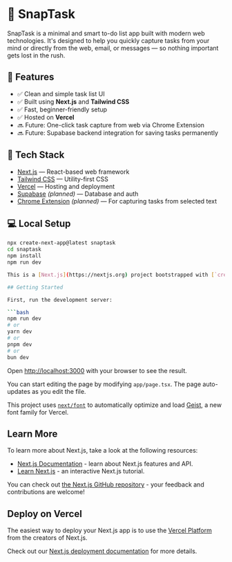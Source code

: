 # 📝 SnapTask

SnapTask is a minimal and smart to-do list app built with modern web technologies. It's designed to help you quickly capture tasks from your mind or directly from the web, email, or messages — so nothing important gets lost in the rush.

## 🚀 Features

- ✅ Clean and simple task list UI
- ✅ Built using **Next.js** and **Tailwind CSS**
- ✅ Fast, beginner-friendly setup
- ✅ Hosted on **Vercel**
- 🔜 Future: One-click task capture from web via Chrome Extension
- 🔜 Future: Supabase backend integration for saving tasks permanently

## 🔧 Tech Stack

- [Next.js](https://nextjs.org/) — React-based web framework
- [Tailwind CSS](https://tailwindcss.com/) — Utility-first CSS
- [Vercel](https://vercel.com/) — Hosting and deployment
- [Supabase](https://supabase.com/) *(planned)* — Database and auth
- [Chrome Extension](https://developer.chrome.com/docs/extensions/) *(planned)* — For capturing tasks from selected text

## 💻 Local Setup

```bash
npx create-next-app@latest snaptask
cd snaptask
npm install
npm run dev

This is a [Next.js](https://nextjs.org) project bootstrapped with [`create-next-app`](https://nextjs.org/docs/app/api-reference/cli/create-next-app).

## Getting Started

First, run the development server:

```bash
npm run dev
# or
yarn dev
# or
pnpm dev
# or
bun dev
```

Open [http://localhost:3000](http://localhost:3000) with your browser to see the result.

You can start editing the page by modifying `app/page.tsx`. The page auto-updates as you edit the file.

This project uses [`next/font`](https://nextjs.org/docs/app/building-your-application/optimizing/fonts) to automatically optimize and load [Geist](https://vercel.com/font), a new font family for Vercel.

## Learn More

To learn more about Next.js, take a look at the following resources:

- [Next.js Documentation](https://nextjs.org/docs) - learn about Next.js features and API.
- [Learn Next.js](https://nextjs.org/learn) - an interactive Next.js tutorial.

You can check out [the Next.js GitHub repository](https://github.com/vercel/next.js) - your feedback and contributions are welcome!

## Deploy on Vercel

The easiest way to deploy your Next.js app is to use the [Vercel Platform](https://vercel.com/new?utm_medium=default-template&filter=next.js&utm_source=create-next-app&utm_campaign=create-next-app-readme) from the creators of Next.js.

Check out our [Next.js deployment documentation](https://nextjs.org/docs/app/building-your-application/deploying) for more details.
